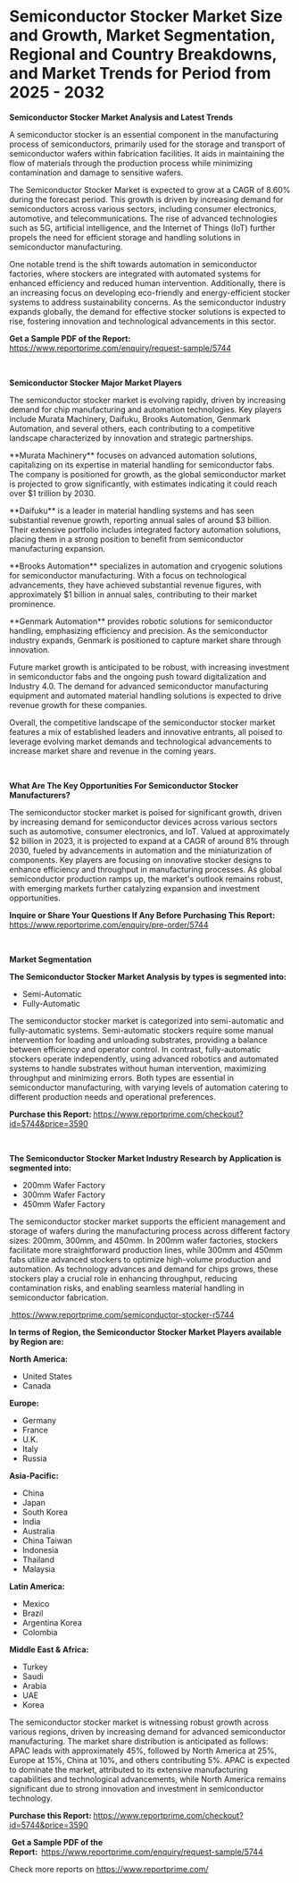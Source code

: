 <p><h1>Semiconductor Stocker Market Size and Growth, Market Segmentation, Regional and Country Breakdowns, and Market Trends for Period from 2025 -  2032</h1></p><p><strong>Semiconductor Stocker Market Analysis and Latest Trends</strong></p>
<p><p>A semiconductor stocker is an essential component in the manufacturing process of semiconductors, primarily used for the storage and transport of semiconductor wafers within fabrication facilities. It aids in maintaining the flow of materials through the production process while minimizing contamination and damage to sensitive wafers.</p><p>The Semiconductor Stocker Market is expected to grow at a CAGR of 8.60% during the forecast period. This growth is driven by increasing demand for semiconductors across various sectors, including consumer electronics, automotive, and telecommunications. The rise of advanced technologies such as 5G, artificial intelligence, and the Internet of Things (IoT) further propels the need for efficient storage and handling solutions in semiconductor manufacturing. </p><p>One notable trend is the shift towards automation in semiconductor factories, where stockers are integrated with automated systems for enhanced efficiency and reduced human intervention. Additionally, there is an increasing focus on developing eco-friendly and energy-efficient stocker systems to address sustainability concerns. As the semiconductor industry expands globally, the demand for effective stocker solutions is expected to rise, fostering innovation and technological advancements in this sector.</p></p>
<p><strong>Get a Sample PDF of the Report:&nbsp;</strong> <a href="https://www.reportprime.com/enquiry/request-sample/5744?utm_campaign=3134&utm_medium=2&utm_source=Github&utm_content=ia&utm_term=19032025&utm_id=semiconductor-stocker">https://www.reportprime.com/enquiry/request-sample/5744</a></p>
<p>&nbsp;</p>
<p><strong>Semiconductor Stocker Major Market Players</strong></p>
<p><p>The semiconductor stocker market is evolving rapidly, driven by increasing demand for chip manufacturing and automation technologies. Key players include Murata Machinery, Daifuku, Brooks Automation, Genmark Automation, and several others, each contributing to a competitive landscape characterized by innovation and strategic partnerships.</p><p>**Murata Machinery** focuses on advanced automation solutions, capitalizing on its expertise in material handling for semiconductor fabs. The company is positioned for growth, as the global semiconductor market is projected to grow significantly, with estimates indicating it could reach over $1 trillion by 2030. </p><p>**Daifuku** is a leader in material handling systems and has seen substantial revenue growth, reporting annual sales of around $3 billion. Their extensive portfolio includes integrated factory automation solutions, placing them in a strong position to benefit from semiconductor manufacturing expansion.</p><p>**Brooks Automation** specializes in automation and cryogenic solutions for semiconductor manufacturing. With a focus on technological advancements, they have achieved substantial revenue figures, with approximately $1 billion in annual sales, contributing to their market prominence.</p><p>**Genmark Automation** provides robotic solutions for semiconductor handling, emphasizing efficiency and precision. As the semiconductor industry expands, Genmark is positioned to capture market share through innovation.</p><p>Future market growth is anticipated to be robust, with increasing investment in semiconductor fabs and the ongoing push toward digitalization and Industry 4.0. The demand for advanced semiconductor manufacturing equipment and automated material handling solutions is expected to drive revenue growth for these companies. </p><p>Overall, the competitive landscape of the semiconductor stocker market features a mix of established leaders and innovative entrants, all poised to leverage evolving market demands and technological advancements to increase market share and revenue in the coming years.</p></p>
<p>&nbsp;</p>
<p><strong>What Are The Key Opportunities For Semiconductor Stocker Manufacturers?</strong></p>
<p><p>The semiconductor stocker market is poised for significant growth, driven by increasing demand for semiconductor devices across various sectors such as automotive, consumer electronics, and IoT. Valued at approximately $2 billion in 2023, it is projected to expand at a CAGR of around 8% through 2030, fueled by advancements in automation and the miniaturization of components. Key players are focusing on innovative stocker designs to enhance efficiency and throughput in manufacturing processes. As global semiconductor production ramps up, the market's outlook remains robust, with emerging markets further catalyzing expansion and investment opportunities.</p></p>
<p><strong>Inquire or Share Your Questions If Any Before Purchasing This Report:</strong> <a href="https://www.reportprime.com/enquiry/pre-order/5744?utm_campaign=3134&utm_medium=2&utm_source=Github&utm_content=ia&utm_term=19032025&utm_id=semiconductor-stocker">https://www.reportprime.com/enquiry/pre-order/5744</a></p>
<p>&nbsp;</p>
<p><strong>Market Segmentation</strong></p>
<p><strong>The Semiconductor Stocker Market Analysis by types is segmented into:</strong></p>
<p><ul><li>Semi-Automatic</li><li>Fully-Automatic</li></ul></p>
<p><p>The semiconductor stocker market is categorized into semi-automatic and fully-automatic systems. Semi-automatic stockers require some manual intervention for loading and unloading substrates, providing a balance between efficiency and operator control. In contrast, fully-automatic stockers operate independently, using advanced robotics and automated systems to handle substrates without human intervention, maximizing throughput and minimizing errors. Both types are essential in semiconductor manufacturing, with varying levels of automation catering to different production needs and operational preferences.</p></p>
<p><strong>Purchase this Report:&nbsp;</strong><a href="https://www.reportprime.com/checkout?id=5744&price=3590&utm_campaign=3134&utm_medium=2&utm_source=Github&utm_content=ia&utm_term=19032025&utm_id=semiconductor-stocker">https://www.reportprime.com/checkout?id=5744&price=3590</a></p>
<p>&nbsp;</p>
<p><strong>The Semiconductor Stocker Market Industry Research by Application is segmented into:</strong></p>
<p><ul><li>200mm Wafer Factory</li><li>300mm Wafer Factory</li><li>450mm Wafer Factory</li></ul></p>
<p><p>The semiconductor stocker market supports the efficient management and storage of wafers during the manufacturing process across different factory sizes: 200mm, 300mm, and 450mm. In 200mm wafer factories, stockers facilitate more straightforward production lines, while 300mm and 450mm fabs utilize advanced stockers to optimize high-volume production and automation. As technology advances and demand for chips grows, these stockers play a crucial role in enhancing throughput, reducing contamination risks, and enabling seamless material handling in semiconductor fabrication.</p></p>
<p><a href="https://www.reportprime.com/semiconductor-stocker-r5744?utm_campaign=3134&utm_medium=2&utm_source=Github&utm_content=ia&utm_term=19032025&utm_id=semiconductor-stocker">&nbsp;https://www.reportprime.com/semiconductor-stocker-r5744</a></p>
<p><strong>In terms of Region, the Semiconductor Stocker Market Players available by Region are:</strong></p>
<p>
    <p> <strong> North America: </strong>
        <ul>
            <li>United States</li>
            <li>Canada</li>
        </ul>
        </p> 
    <p> <strong> Europe: </strong>
        <ul>
            <li>Germany</li>
            <li>France</li>
            <li>U.K.</li>
            <li>Italy</li>
            <li>Russia</li>
        </ul>
        </p> 
    <p> <strong> Asia-Pacific: </strong>
        <ul>
            <li>China</li>
            <li>Japan</li>
            <li>South Korea</li>
            <li>India</li>
            <li>Australia</li>
            <li>China Taiwan</li>
            <li>Indonesia</li>
            <li>Thailand</li>
            <li>Malaysia</li>
        </ul>
        </p> 
    <p> <strong> Latin America: </strong>
        <ul>
            <li>Mexico</li>
            <li>Brazil</li>
            <li>Argentina Korea</li>
            <li>Colombia</li>
        </ul>
        </p> 
    <p> <strong> Middle East & Africa: </strong>
        <ul>
            <li>Turkey</li>
            <li>Saudi</li>
            <li>Arabia</li>
            <li>UAE</li>
            <li>Korea</li>
        </ul>
    </p>
    </p>
<p><p>The semiconductor stocker market is witnessing robust growth across various regions, driven by increasing demand for advanced semiconductor manufacturing. The market share distribution is anticipated as follows: APAC leads with approximately 45%, followed by North America at 25%, Europe at 15%, China at 10%, and others contributing 5%. APAC is expected to dominate the market, attributed to its extensive manufacturing capabilities and technological advancements, while North America remains significant due to strong innovation and investment in semiconductor technology.</p></p>
<p><strong>Purchase this Report: </strong><a href="https://www.reportprime.com/checkout?id=5744&price=3590&utm_campaign=3134&utm_medium=2&utm_source=Github&utm_content=ia&utm_term=19032025&utm_id=semiconductor-stocker">https://www.reportprime.com/checkout?id=5744&price=3590</a></p>
<p>&nbsp;<strong>Get a Sample PDF of the Report:&nbsp;&nbsp;</strong><a href="https://www.reportprime.com/enquiry/request-sample/5744?utm_campaign=3134&utm_medium=2&utm_source=Github&utm_content=ia&utm_term=19032025&utm_id=semiconductor-stocker">https://www.reportprime.com/enquiry/request-sample/5744</a></p>
<p><strong></strong></p>
<p>Check more reports on <a href="https://www.reportprime.com/?utm_campaign=3134&utm_medium=2&utm_source=Github&utm_content=ia&utm_term=19032025&utm_id=semiconductor-stocker">https://www.reportprime.com/</a></p>
